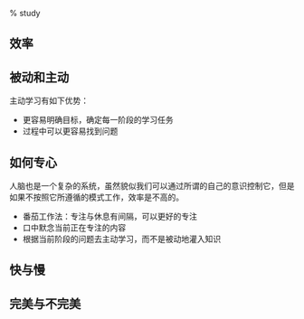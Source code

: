% study

## 效率

## 被动和主动

主动学习有如下优势：
* 更容易明确目标，确定每一阶段的学习任务
* 过程中可以更容易找到问题

## 如何专心

人脑也是一个复杂的系统，虽然貌似我们可以通过所谓的自己的意识控制它，但是如果不按照它所遵循的模式工作，效率是不高的。

* 番茄工作法：专注与休息有间隔，可以更好的专注
* 口中默念当前正在专注的内容
* 根据当前阶段的问题去主动学习，而不是被动地灌入知识

## 快与慢

## 完美与不完美
